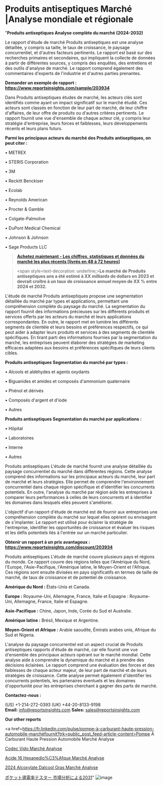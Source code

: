 # Produits antiseptiques Marché |Analyse mondiale et régionale

"<strong>Produits antiseptiques Analyse complète du marché (2024-2032)</strong>

Le rapport d'étude de marché Produits antiseptiques est une analyse détaillée, y compris sa taille, le taux de croissance, le paysage concurrentiel, et d'autres facteurs pertinents. Le rapport est basé sur des recherches primaires et secondaires, qui impliquent la collecte de données à partir de différentes sources, y compris des enquêtes, des entretiens et des outils d'analyse de marché. Le rapport comprend également des commentaires d'experts de l'industrie et d'autres parties prenantes.

<strong>Demander un exemple de rapport : </strong><strong><a href=https://www.reportsinsights.com/sample/203934>https://www.reportsinsights.com/sample/203934</a></strong>

Dans Produits antiseptiques études de marché, les acteurs clés sont identifiés comme ayant un impact significatif sur le marché étudié. Ces acteurs sont classés en fonction de leur part de marché, de leur chiffre d'affaires, de leur offre de produits ou d'autres critères pertinents. Le rapport fournit une vue d'ensemble de chaque acteur clé, y compris leur stratégie d'entreprise, leurs forces et faiblesses, leurs développements récents et leurs plans futurs.

<strong>Parmi les principaux acteurs du marché des Produits antiseptiques, on peut citer :</strong>

• METREX

• STERIS Corporation

• 3M

• Reckitt Benckiser

• Ecolab

• Reynolds American

• Procter & Gamble

• Colgate-Palmolive

• DuPont Medical Chemical

• Johnson & Johnson

• Sage Products LLC

<blockquote><a href=https://reportsinsights.com/buynow/203934><span style=text-decoration: underline;><strong>Achetez maintenant - Les chiffres, statistiques et données du marché les plus récents [livrés en 48 à 72 heures]</strong></span></a></blockquote>
<blockquote>
<div class=group w-full text-gray-800 dark:text-gray-100 border-b border-black/10 dark:border-gray-900/50 bg-gray-50 dark:bg-[#444654]>
<div class=flex p-4 gap-4 text-base md:gap-6 md:max-w-2xl lg:max-w-xl xl:max-w-3xl md:py-6 lg:px-0 m-auto>
<div class=relative flex flex-col w-[calc(100%-50px)] gap-1 md:gap-3 lg:w-[calc(100%-115px)]>
<div class=flex flex-grow flex-col gap-3>
<div class=min-h-[20px] flex flex-col items-start gap-4 whitespace-pre-wrap break-words>
<div class=result-streaming markdown prose w-full break-words dark:prose-invert light>

<span style=text-decoration: underline;><strong>Le marché de Produits antiseptiques ans a été estimé à XX milliards de dollars en 2023 et devrait croître à un taux de croissance annuel moyen de XX % entre 2024 et 2032.</strong></span>

</div>
</div>
</div>
</div>
</div>
</div></blockquote>
L'étude de marché Produits antiseptiques propose une segmentation détaillée du marché par types et applications, permettant une compréhension complète du paysage du marché. La segmentation du rapport fournit des informations précieuses sur les différents produits et services offerts par les acteurs du marché et leurs applications correspondantes. En outre, le rapport met en lumière les différents segments de clientèle et leurs besoins et préférences respectifs, ce qui peut aider à adapter leurs produits et services à des segments de clientèle spécifiques. En tirant parti des informations fournies par la segmentation du marché, les entreprises peuvent élaborer des stratégies de marketing efficaces adaptées aux besoins et préférences spécifiques de leurs clients cibles.

<strong>Produits antiseptiques Segmentation du marché par types :</strong>

• Alcools et aldéhydes et agents oxydants

• Biguanides et amides et composés d'ammonium quaternaire

• Phénol et dérivés

• Composés d'argent et d'iode

• Autres

<strong>Produits antiseptiques Segmentation du marché par applications :</strong>

• Hôpital

• Laboratoires

• Interne

• Autres

Produits antiseptiques L'étude de marché fournit une analyse détaillée du paysage concurrentiel du marché dans différentes régions. Cette analyse comprend des informations sur les principaux acteurs du marché, leur part de marché et leurs stratégies. Elle permet de comprendre l'environnement concurrentiel dans chaque région spécifique et d'identifier les concurrents potentiels. En outre, l'analyse du marché par région aide les entreprises à comparer leurs performances à celles de leurs concurrents et à identifier les domaines dans lesquels elles peuvent s'améliorer.

L'objectif d'un rapport d'étude de marché est de fournir aux entreprises une compréhension complète du marché sur lequel elles opèrent ou envisagent de s'implanter. Le rapport est utilisé pour éclairer la stratégie de l'entreprise, identifier les opportunités de croissance et évaluer les risques et les défis potentiels liés à l'entrée sur un marché particulier.

<strong>Obtenir un rapport à un prix avantageux : <a href=https://www.reportsinsights.com/discount/203934>https://www.reportsinsights.com/discount/203934</a></strong>

Produits antiseptiques L'étude de marché couvre plusieurs pays et régions du monde. Ce rapport couvre des régions telles que l'Amérique du Nord, l'Europe, l'Asie-Pacifique, l'Amérique latine, le Moyen-Orient et l'Afrique. Ces régions sont ensuite divisées en pays significatifs en termes de taille de marché, de taux de croissance et de potentiel de croissance.

<strong>Amérique du Nord :</strong> États-Unis et Canada.

<strong>Europe :</strong> Royaume-Uni, Allemagne, France, Italie et Espagne : Royaume-Uni, Allemagne, France, Italie et Espagne.

<strong>Asie-Pacifique :</strong> Chine, Japon, Inde, Corée du Sud et Australie.

<strong>Amérique latine :</strong> Brésil, Mexique et Argentine.

<strong>Moyen-Orient et Afrique :</strong> Arabie saoudite, Émirats arabes unis, Afrique du Sud et Nigeria.

L'analyse du paysage concurrentiel est un aspect crucial de Produits antiseptiques rapports d'étude de marché, car elle fournit une vue d'ensemble des principaux acteurs opérant sur le marché mondial. Cette analyse aide à comprendre la dynamique du marché et à prendre des décisions éclairées. Le rapport comprend une évaluation des forces et des faiblesses de chaque acteur majeur, de leur part de marché et de leurs stratégies de croissance. Cette analyse permet également d'identifier les concurrents potentiels, les partenaires éventuels et les domaines d'opportunité pour les entreprises cherchant à gagner des parts de marché.

<strong>Contactez-nous :</strong>

(US) +1-214-272-0393
(UK) +44-20-8133-9198
<strong>Email:</strong> <a>info@reportsinsights.com</a>
<strong>Sales:</strong> <a>sales@reportsinsights.com</a>

<strong>Our other reports</strong>

<a href=https://fr.linkedin.com/pulse/pompe-à-carburant-haute-pression-automobile-marchéfournit?trk=public_post_feed-article-content>Pompe À Carburant Haute Pression Automobile Marché Analyse</a>

<a href=https://www.linkedin.com/pulse/codec-vid%C3%A9o-march%C3%A9-analyse-historique-actuelle-arplf/>Codec Vido Marché Analyse</a>

<a href=https://www.linkedin.com/pulse/acide-16-hexanedio%C3%AFque-march%C3%A9-perspectives-pv9kf/>Acide 16 Hexanedio%C3%Afque Marché Analyse</a>

<a href=https://www.linkedin.com/pulse/2024-alcoxylate-dalcool-gras-march%C3%A9-segmentation-4ge3c/>2024 Alcoxylate Dalcool Gras Marché Analyse</a>

<a href=https://www.linkedin.com/pulse/ポケット導電率テスター-市場2023の収益シェアサイズ2028-business-wisdom-research-24/>ポケット導電率テスター 市場分析による2031</a>"
![image](https://github.com/daminid12/RImarketexcellence/assets/158430485/c95f87c9-4af7-4d98-93b6-be089b0cc9fd)
